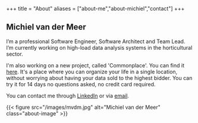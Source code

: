 +++
title = "About"
aliases = ["about-me","about-michiel","contact"]
+++

## Michiel van der Meer

I’m a professional Software Engineer, Software Architect and Team Lead. I’m currently working on high-load data analysis systems in the horticultural sector.

I'm also working on a new project, called 'Commonplace'. You can find it [here](https://commonplace.vdmeersoftware.com). It's a place where you can organize your life in a single location, without worrying about having your data sold to the highest bidder. You can try it for 14 days no questions asked, no credit card required. 

You can contact me through [LinkedIn](https://www.linkedin.com/in/michielmeer/) or via [email](mailto:contact@michielvandermeer.com).

{{< figure src="/images/mvdm.jpg" alt="Michiel van der Meer" class="about-image" >}}